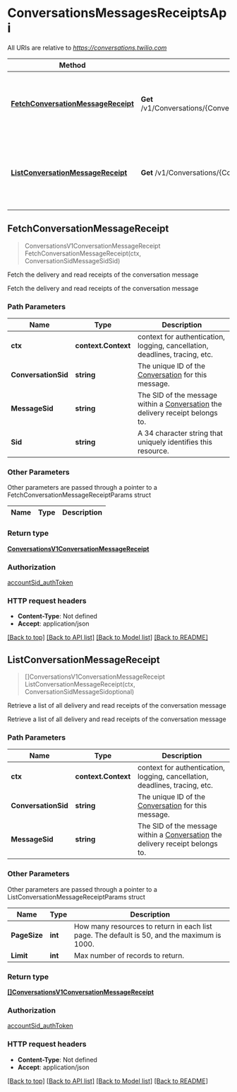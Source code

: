 # ConversationsMessagesReceiptsApi

All URIs are relative to *https://conversations.twilio.com*

Method | HTTP request | Description
------------- | ------------- | -------------
[**FetchConversationMessageReceipt**](ConversationsMessagesReceiptsApi.md#FetchConversationMessageReceipt) | **Get** /v1/Conversations/{ConversationSid}/Messages/{MessageSid}/Receipts/{Sid} | Fetch the delivery and read receipts of the conversation message
[**ListConversationMessageReceipt**](ConversationsMessagesReceiptsApi.md#ListConversationMessageReceipt) | **Get** /v1/Conversations/{ConversationSid}/Messages/{MessageSid}/Receipts | Retrieve a list of all delivery and read receipts of the conversation message



## FetchConversationMessageReceipt

> ConversationsV1ConversationMessageReceipt FetchConversationMessageReceipt(ctx, ConversationSidMessageSidSid)

Fetch the delivery and read receipts of the conversation message

Fetch the delivery and read receipts of the conversation message

### Path Parameters


Name | Type | Description
------------- | ------------- | -------------
**ctx** | **context.Context** | context for authentication, logging, cancellation, deadlines, tracing, etc.
**ConversationSid** | **string** | The unique ID of the [Conversation](https://www.twilio.com/docs/conversations/api/conversation-resource) for this message.
**MessageSid** | **string** | The SID of the message within a [Conversation](https://www.twilio.com/docs/conversations/api/conversation-resource) the delivery receipt belongs to.
**Sid** | **string** | A 34 character string that uniquely identifies this resource.

### Other Parameters

Other parameters are passed through a pointer to a FetchConversationMessageReceiptParams struct


Name | Type | Description
------------- | ------------- | -------------

### Return type

[**ConversationsV1ConversationMessageReceipt**](ConversationsV1ConversationMessageReceipt.md)

### Authorization

[accountSid_authToken](../README.md#accountSid_authToken)

### HTTP request headers

- **Content-Type**: Not defined
- **Accept**: application/json

[[Back to top]](#) [[Back to API list]](../README.md#documentation-for-api-endpoints)
[[Back to Model list]](../README.md#documentation-for-models)
[[Back to README]](../README.md)


## ListConversationMessageReceipt

> []ConversationsV1ConversationMessageReceipt ListConversationMessageReceipt(ctx, ConversationSidMessageSidoptional)

Retrieve a list of all delivery and read receipts of the conversation message

Retrieve a list of all delivery and read receipts of the conversation message

### Path Parameters


Name | Type | Description
------------- | ------------- | -------------
**ctx** | **context.Context** | context for authentication, logging, cancellation, deadlines, tracing, etc.
**ConversationSid** | **string** | The unique ID of the [Conversation](https://www.twilio.com/docs/conversations/api/conversation-resource) for this message.
**MessageSid** | **string** | The SID of the message within a [Conversation](https://www.twilio.com/docs/conversations/api/conversation-resource) the delivery receipt belongs to.

### Other Parameters

Other parameters are passed through a pointer to a ListConversationMessageReceiptParams struct


Name | Type | Description
------------- | ------------- | -------------
**PageSize** | **int** | How many resources to return in each list page. The default is 50, and the maximum is 1000.
**Limit** | **int** | Max number of records to return.

### Return type

[**[]ConversationsV1ConversationMessageReceipt**](ConversationsV1ConversationMessageReceipt.md)

### Authorization

[accountSid_authToken](../README.md#accountSid_authToken)

### HTTP request headers

- **Content-Type**: Not defined
- **Accept**: application/json

[[Back to top]](#) [[Back to API list]](../README.md#documentation-for-api-endpoints)
[[Back to Model list]](../README.md#documentation-for-models)
[[Back to README]](../README.md)

